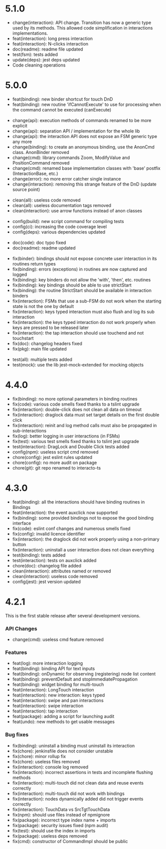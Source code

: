 # 5.1.0

* change(interaction): API change. Transition has now a generic type used by its methods. 
This allowed code simplification in interactions implementations.
* feat(interaction): long press interaction
* feat(interaction): N-clicks interaction
* doc(readme): readme file updated
* test(fsm): tests added
* update(deps): jest deps updated
* Code cleaning operations

# 5.0.0

* feat(binding): new binder shortcut for touch DnD
* feat(binding): new routine 'ifCannotExecute' to use for processing when the command cannot be executed (canExecute)<br/><br/>
* change(api): execution methods of commands renamed to be more explicit
* change(api): separation API / implementation for the whole lib
* change(api): the interaction API does not expose an FSM generic type any more
* change(binding): to create an anonymous binding, use the AnonCmd class. AnonBinder removed
* change(cmd): library commands Zoom, ModifyValue and PositionCommand removed
* change(cmd): renamed base implementation classes with 'base' postfix (InteractionBase, etc.)
* change(error): no more error catcher single instance
* change(interaction): removing this strange feature of the DnD (update source point)<br/><br/>
* clean(all): useless code removed
* clean(all): useless documentation tags removed
* clean(interaction): use arrow functions instead of anon classes<br/><br/>
* config(build): new script command for compiling tests
* config(ci): increasing the code coverage level
* config(deps): various dependencies updated<br/><br/>
* doc(code): doc typo fixed
* doc(readme): readme updated<br/><br/>
* fix(binder): bindings should not expose concrete user interaction in its routines return types
* fix(binding): errors (exceptions) in routines are now captured and logged
* fix(binding): key binders do not allow the 'with', 'then', etc. routines
* fix(binding): key bindings should be able to use strictStart
* fix(binding): the routine StrictStart should be available in interaction binders
* fix(interaction): FSMs that use a sub-FSM do not work when the starting state is not the one by default
* fix(interaction): keys typed interaction must also flush and log its sub interaction
* fix(interaction): the keys typed interaction do not work properly when keys are pressed to be released later
* fix(interaction): the tap interaction should use touchend and not touchstart
* fix(doc): changelog headers fixed
* fix(pkg): main file updated<br/><br/>
* test(all): multiple tests added
* test(mock): use the lib jest-mock-extended for mocking objects


# 4.4.0

* fix(binding): no more optional parameters in binding routines
* fix(code): various code smells fixed thanks to a tslint upgrade
* fix(interaction): double-click does not clean all data on timeout
* fix(interaction): draglock data must set target details on the first double click
* fix(interaction): reinit and log method calls must also be propagated in sub-interactions
* fix(log): better logging in user interactions (in FSMs)
* fix(test): various test smells fixed thanks to tslint jest upgrade
* test(interaction): DragLock and Double Click tests added
* config(npm): useless script cmd removed
* chore(config): jest eslint rules updated
* chore(config): no more audit on package
* chore(git): git repo renamed to interacto-ts


# 4.3.0

* feat(binding): all the interactions should have binding routines in Bindings
* feat(interaction): the event auxclick now supported
* fix(binding): some provided bindings not to expose the good binding interface
* fix(code): eslint conf changes and numerous smells fixed
* fix(config): invalid licence identifier
* fix(interaction): the draglock did not work properly using a non-primary button
* fix(interaction): uninstall a user interaction does not clean everything
* test(binding): tests added
* test(interaction): tests on auxclick added
* chore(doc): changelog file added
* clean(interaction): attributes named or removed
* clean(interaction): useless code removed
* config(jest): jest version updated


# 4.2.1

This is the first stable release after several development versions.

### API Changes

* change(cmd): useless cmd feature removed

### Features

* feat(log): more interaction logging
* feat(binding): binding API for text inputs
* feat(binding): onDynamic for observing (registering) node list content
* feat(binding): preventDefault and stopImmediatePropagation
* feat(binding): widget binding for multi-touch
* feat(interaction): LongTouch interaction
* feat(interaction): new interaction: keys typed
* feat(interaction): swipe and pan interactions
* feat(interaction): swipe interaction
* feat(interaction): tap interaction
* feat(package): adding a script for launching audit
* feat(undo): new methods to get usable messages

### Bug fixes

* fix(binding): uninstall a binding must uninstall its interaction
* fix(chore): jenkinsfile does not consider unstable
* fix(chore): minor rollup fix
* fix(chore): useless files removed
* fix(interaction): console log removed
* fix(interaction): incorrect assertions in tests and incomplete flushing methods
* fix(interaction): multi-touch did not clean data and reuse events correctly
* fix(interaction): multi-touch did not work with bindings
* fix(interaction): nodes dynamically added did not trigger events correctly
* fix(interaction): TouchData vs SrcTgtTouchData
* fix(npm): should use files instead of npmignore
* fix(package): incorrect type index name + imports
* fix(package): security issues fixed (npm audit)
* fix(test): should use the index in imports
* fix(package): useless deps removed
* fix(cmd): constructor of CommandImpl should be public
